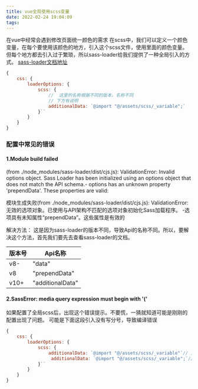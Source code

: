 ```yaml
---
title: vue全局使用scss变量
date: 2022-02-24 19:04:09
tags:
---
```

在vue中经常会遇到修改页面统一颜色的需求
在scss中，我们可以定义一个颜色变量，在每个要使用该颜色的地方，引入这个scss文件，使用里面的颜色变量。但每个地方都去引入过于繁琐，所以sass-loader给我们提供了一种全局引入的方式。
[sass-loader文档地址](https://github.com/webpack-contrib/sass-loader)
```javascript
{
    css: {
        loaderOptions: {
         	scss: {
                //  这里的名称根据不同的版本，名称不同
                // 下方有说明
                additionalData: `@import "@/assets/scss/_variable";`
	        }``
        }
    }
}
```
### 配置中常见的错误
#### 1.Module build failed
 (from ./node_modules/sass-loader/dist/cjs.js):
ValidationError: Invalid options object. Sass Loader has been initialized using an options object that does not match the API schema.- options has an unknown property 'prependData'. These properties are valid:

模块生成失败(from ./node_modules/sass-loader/dist/cjs.js):
ValidationError:无效的选项对象。已使用与API架构不匹配的选项对象初始化Sass加载程序。
-选项具有未知属性“prependData”。这些属性是有效的

解决方法：
这是因为sass-loader的版本不同，导致Api的名称不同。所以，要解决这个方法，首先我们要先去查看sass-loader的文档。

| 版本号 | Api名称          |
| ------ | ---------------- |
| v8-    | "data"           |
| v8     | "prependData"    |
| v10+   | "additionalData" |

#### 2.SassError: media query expression must begin with '('
如果配置了全局scss后，出现这个错误提示。不要慌，一猜就知道可能是刚刚的配置出现了问题。
可能是下面这段引入没有写分号，导致编译错误           
```javascript
{
    css: {
        loaderOptions: {
         	scss: {
                additionalData: `@import "@/assets/scss/_variable"`// 这里结尾因该以分号   
                 additionalData: `@import "@/assets/scss/_variable";`// 正确写法      
	        }``
        }
    }
}
```
